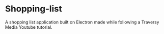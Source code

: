 # Shopping-list

A shopping list application built on Electron made while following a Traversy Media Youtube tutorial.
